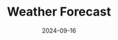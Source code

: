 ---
title: "Weather Forecast"
date: 2024-09-16
# layout: "weather"
# ---

# This page displays weather forecasts and aurora predictions NON HTML VERSION.
type: landing

sections:
  - block: markdown
    design:
      columns: '1'
      css_style: 'text-align: center;'
    content:
      title: Forecasts & Weather
      text: |
        {{< details title="Learn More" >}}
        Collapsed text
        {{< /details >}}
        <p style="font-size: medium;">Due to the volatile nature of weather in Canberra, as well as the prime view Mount Stromlo Observatory has for certain astronomical events, I've collated some forecast tools here to avoid the need to check multiple apps/websites/widgets. These are implemented using free APIs, widgets, or in the case of some NOAA data, hard coded from their available image files. The dusk/dawn times are also hard coded as no simple API seems to exist. These calculations were taken from NOAA's Global Monitoring Labratory <a href="https://gml.noaa.gov/grad/solcalc/calcdetails.html">solar calculation details</a>. I will likely put the Python and/or Javascript code on github soon for anyone interest. Weather warnings are provided by BOM via <a href="https://www.willyweather.com.au">WillyWeather</a>.</p>

        <p style="font-size: medium;"> Some things on this page still need to be done: trying brentq instead of bisection method for root finding (see <a href="https://www.bomberbot.com/mathematics/mastering-root-finding-algorithms-in-javascript-a-comprehensive-guide/">this</a> and <a href="https://gist.github.com/ryanspradlin/18c1010b7dd2d875284933d018c5c908">this</a>, check that the twilight calculator is working (gives different results to <a href="https://www.timeanddate.com/astronomy/australia/canberra">this</a>, and I also need to check if the days are correct -- ie does midnight in CBR cause the next day to tick over for javascript? Maybe just print out the day in the section title), implement some extra info from the AAT pages <a href="https://aat-ops.anu.edu.au/AATdatabase/met.html">here</a> and <a href="https://aat-ops.anu.edu.au/met/">here</a>, add solar images from the following links: https://www.swpc.noaa.gov/products/goes-solar-ultraviolet-imager-suvi#, https://services.swpc.noaa.gov/products/animations/suvi-primary-284.json, https://services.swpc.noaa.gov/images/animations/suvi/primary/304/, https://www.sws.bom.gov.au/, https://www.sws.bom.gov.au/Images/SOLROT/noscript/SOL_IMG_9.jpg?11, and maybe put in solar wind from https://www.swpc.noaa.gov/products/wsa-enlil-solar-wind-prediction. Flightradar widget from AirNav?</p>
        <!-- Aurora update notification -->
        <div id="notification" style="display: none; position: fixed; top: 80px; left: 10px; background-color: rgba(0, 0, 0, 0.7); color: white; padding: 10px; border-radius: 5px; z-index: 1000;">
          New aurora forecast frame!
        </div>

        <!-- Clocks -->
        <div style="width:400px; margin:0 auto; margin-bottom:34px;">
          <div style="float:left;">
            <iframe src="https://free.timeanddate.com/clock/i9jtr4t7/n57/tlau/fs20/fcfff/tc111/bacfff/pa6/tt0/tw1/tm3/td2/th1/ta1/tb4" frameborder="0" width="166" height="60"></iframe>
          </div>
          <div style="float:right;">
            <iframe src="https://free.timeanddate.com/clock/i9jtr4t7/tlau/fs20/fcfff/tc111/bacfff/pa6/tt0/tw1/tm3/td2/th1/ta1/tb4" frameborder="0" width="166" height="60"></iframe>
          </div>
          <div style="clear:both;"></div>
        </div>

        <!-- Twilight times -->
        <div style="width:620px; margin:0 auto; margin-bottom:20px;">
          <p><strong>Twilight Times for Today</strong></p>
    
          <p>Astr. Dawn: <span id="aDaTod"></span></p>
          <p>Naut. Dawn: <span id="nDaTod"></span></p>
          <p>Civil Dawn: <span id="cDaTod"></span></p>
          <p>Sunrise: <span id="sunrTod"></span></p>
          <p>Sunset: <span id="sunsTod"></span></p>
          <p>Civil Dusk: <span id="cDuTod"></span></p>
          <p>Naut. Dusk: <span id="nDuTod"></span></p>
          <p>Astr. Dusk: <span id="aDuTod"></span></p>
        </div>

        <div style="width:620px; margin:0 auto; margin-bottom:20px;"></div>
          <p><strong>Twilight Times for Tomorrow</strong></p>
    
          <p>Astr. Dawn: <span id="aDaTom"></span></p>
          <p>Naut. Dawn: <span id="nDaTom"></span></p>
          <p>Civil Dawn: <span id="cDaTom"></span></p>
          <p>Sunrise: <span id="sunrTom"></span></p>
          <p>Sunset: <span id="sunsTom"></span></p>
          <p>Civil Dusk: <span id="cDuTom"></span></p>
          <p>Naut. Dusk: <span id="nDuTom"></span></p>
          <p>Astr. Dusk: <span id="aDuTom"></span></p>
        </div>

        <!-- WillyWeather forecast -->
        <div style="width:620px; margin:0 auto; margin-bottom:20px;">
          <div style="width: 620px;">
            <iframe style="display: block;" src="https://cdnres.willyweather.com.au/widget/loadView.html?id=75240" width="620" height="520" frameborder="0"  scrolling="no"></iframe><a style="margin: -20px 0 0 0;display: block;position: relative;height: 20px;text-indent: -9999em;z-index: 1" href="https://www.willyweather.com.au/act/canberra/oconnor.html" rel="nofollow">OConnor Weather</a>
          </div>
        </div>

        <!-- Windy Maps -->
        <div class="map-container" style="position: relative; width: 100%; max-width: 620px; margin-bottom: 20px; margin:0 auto; text-align: center;">

          <!-- Full-width Canberra Rain and Thunder-->
          <div style="width:620px; margin:0 auto; margin-bottom:20px;">
            <iframe width="620" height="620" src="https://embed.windy.com/embed.html?type=map&location=coordinates&metricRain=mm&metricTemp=°C&metricWind=km/h&zoom=7&overlay=rain&product=ecmwf&level=surface&lat=-35.604&lon=148.975&message=true" frameborder="0"></iframe>
          </div>
          
          <!-- Half-width Canberra weather radar and rain accumulation-->
          <div style="width:620px; margin:0 auto; margin-bottom:20px;">
            <div style="float:left;">
              <iframe width="300" height="300" src="https://embed.windy.com/embed.html?type=map&location=coordinates&metricRain=mm&metricTemp=°C&metricWind=km/h&zoom=7&overlay=radar&product=radar&level=surface&lat=-35.604&lon=148.975&message=true" frameborder="0"></iframe>
            </div>
            <div style="float:right;">
              <iframe width="300" height="300" src="https://embed.windy.com/embed.html?type=map&location=coordinates&metricRain=mm&metricTemp=°C&metricWind=km/h&zoom=7&overlay=rainAccu&product=ecmwf&level=surface&lat=-35.604&lon=148.975&message=true" frameborder="0"></iframe>
            </div>
            <div style="clear:both;"></div>
          </div>

          <!-- Half-width Canberra Wind and Wind gusts-->
          <div style="width:620px; margin:0 auto; margin-bottom:20px;">
            <div style="float:left;">
              <iframe width="300" height="300" src="https://embed.windy.com/embed.html?type=map&location=coordinates&metricRain=mm&metricTemp=°C&metricWind=km/h&zoom=7&overlay=wind&product=ecmwf&level=surface&lat=-35.604&lon=148.975&message=true" frameborder="0"></iframe>
            </div>
            <div style="float:right;">
              <iframe width="300" height="300" src="https://embed.windy.com/embed.html?type=map&location=coordinates&metricRain=mm&metricTemp=°C&metricWind=km/h&zoom=7&overlay=gust&product=ecmwf&level=surface&lat=-35.604&lon=148.975&message=true" frameborder="0"></iframe>
            </div>
            <div style="clear:both;"></div>
          </div>

          <!-- Full-width Aus satellite-->
          <div style="width:620px; margin:0 auto; margin-bottom:20px;">
            <iframe width="620" height="620" src="https://embed.windy.com/embed.html?type=map&location=coordinates&metricRain=mm&metricTemp=°C&metricWind=km/h&zoom=4&overlay=satellite&product=satellite&level=surface&lat=-27.917&lon=133.857&message=true" frameborder="0"></iframe>
          </div>

          <!-- Half-width Aus temperature and rain and thunder -->
          <div style="width:620px; margin:0 auto; margin-bottom:20px;">
            <div style="float:left;">
              <iframe width="300" height="300" src="https://embed.windy.com/embed.html?type=map&location=coordinates&metricRain=mm&metricTemp=°C&metricWind=km/h&zoom=3&overlay=temp&product=ecmwf&level=surface&lat=-28.768&lon=133.945&message=true" frameborder="0"></iframe>
            </div>
            <div style="float:right;">
              <iframe width="300" height="300" src="https://embed.windy.com/embed.html?type=map&location=coordinates&metricRain=mm&metricTemp=°C&metricWind=km/h&zoom=3&overlay=rain&product=ecmwf&level=surface&lat=-28.768&lon=133.945&message=true" frameborder="0"></iframe>
            </div>
            <div style="clear:both;"></div>
          </div>

          <div class="interaction-blocker" id="blocker" style="position: absolute; top: 0; left: 0; width: 100%; height: 100%; background: rgba(0, 0, 0, 0.1); z-index: 10;"></div>
        </div>

        <label style="position: relative; display: inline-block; width: 34px; height: 20px; margin-bottom: 20px;">
          <input type="checkbox" id="toggleInteraction" style="opacity: 0; width: 0; height: 0;"/>
          <span style="
            position: absolute;
            cursor: pointer;
            top: 0;
            left: 0;
            right: 0;
            bottom: 0;
            background-color: #ccc;
            transition: .4s;
            border-radius: 20px;
          "></span>
          <span style="
            position: absolute;
            background-color: white;
            border-radius: 50%;
            height: 16px;
            width: 16px;
            left: 2px;
            bottom: 2px;
            transition: .4s;
            transform: translateX(0);
          "></span>
        </label>

        

        <p><strong>Space Weather</strong></p>

        <!-- Aurora Alert Data -->
        <div id="aurora-alert-info" style="background-color: rgb(188, 0, 0); color: white; border: 1px solid white; padding: 2px; margin: 0px auto; width: 100%; font-size: small; line-height: 1.2em;">
          <p>Loading Aurora Alert data...</p>
        </div>

        <!-- Aurora Watch Data -->
        <div id="aurora-watch-info" style="background-color: black; color: white; border: 1px solid white; padding: 2px; margin: 0px auto; width: 100%; font-size: small; line-height: 1.2em; margin-bottom:20px;">
          <p>Loading Aurora Watch data...</p>
        </div>

        <!-- NOAA SH Aurora Forecast -->
        <div class="animation" id="auroraAnimation" style="width:620px; margin:0 auto; text-align: center; margin-bottom:20px;">
          <canvas id="auroraCanvas" title="Click to view full screen" height="620" width="620" style="max-width: 620px;"></canvas>
          <div class="animationToolbar" style="max-width: 620px; display: flex; align-items: center; margin-top: 10px; justify-content: center;">
            <!-- Play/Pause Button -->
            <button id="startButton" class="animationButton startButton" style="border: 1px solid white; background-color: black; color: white; width: 80px; height: 40px; margin-right: 10px; cursor: pointer; transition: background-color 0.3s, color 0.3s, transform 0.2s;" title="Play or Pause">Play</button>
            <!-- Progress Bar -->
            <div id="progressContainer" style="position: relative; width: 100%; max-width: 500px; flex-grow: 1; margin-left: 10px;">
              <input type="range" id="progressBar" value="0" max="100" style="width: 100%; -webkit-appearance: none; background: #ddd; height: 6px; border-radius: 3px;">
            </div>
          </div>
        </div>


        <p><strong>AAT Cams</strong></p>

        <!-- AAT SkyCam -->
        <div class="image-container" style="position: relative; width:620px; margin:0 auto; margin-bottom:20px;">
          <img id="AATSkyCam" src="https://aat-ops.anu.edu.au/skycam/telescope/telescope.png" alt="AAT Skycam Image" style="width: 100%; height: auto;">
          <button class="refresh-button" onclick="refreshImage('AATSkyCam')" style="position: absolute;bottom: 5px; right: 5px; background-color: rgba(0, 0, 0, 0.5); color: white;border: none; padding: 2px; border-radius: 5px; cursor: pointer; z-index: 10; font-size: small;">Refresh</button>
        </div>

        <!-- AAT Pano -->
        <!-- Doesn't work anymore. Fingers crossed for a replacement sky cam soon.
        <div class="image-container" style="position: relative; width:620px; margin:0 auto; margin-bottom:20px;">
          <img id="AATPano" src="https://aat-ops.anu.edu.au/skycam/telescope/horizon.jpg" alt="AAT Pano Image" style="width: 100%; height: auto;">
          <button class="refresh-button" onclick="refreshImage('AATPano')" style="position: absolute;bottom: 5px; right: 5px; background-color: rgba(0, 0, 0, 0.5); color: white;border: none; padding: 2px; border-radius: 5px; cursor: pointer; z-index: 10; font-size: small;">Refresh</button>
        </div>
        -->

        <p><strong>MSO Cams</strong></p>

        <!-- MSO SkyCam -->
        <div class="image-container" style="position: relative; width:620px; margin:0 auto; margin-bottom:20px;">
          <img id="MSOSkyCam" src="https://www.mso.anu.edu.au/msoallsky/msoskycam.jpg" alt="MSO Skycam Image" style="width: 100%; height: auto;">
          <button class="refresh-button" onclick="refreshImage('MSOSkyCam')" style="position: absolute;bottom: 5px; right: 5px; background-color: rgba(0, 0, 0, 0.5); color: white;border: none; padding: 2px; border-radius: 5px; cursor: pointer; z-index: 10; font-size: small;">Refresh</button>
        </div>

        <!-- MSO Pano -->
        <div class="image-container" style="position: relative; width:620px; margin:0 auto; margin-bottom:20px;">
          <img id="MSOPano" src="https://www.mso.anu.edu.au/msoallsky/panorama.jpg" alt="MSO Pano Image" style="width: 100%; height: auto;">
          <button class="refresh-button" onclick="refreshImage('MSOPano')" style="position: absolute;bottom: 5px; right: 5px; background-color: rgba(0, 0, 0, 0.5); color: white;border: none; padding: 2px; border-radius: 5px; cursor: pointer; z-index: 10; font-size: small;">Refresh</button>
        </div>

        <!-- MSO Western Horizon Cam -->
        <div class="image-container" style="position: relative; width:620px; margin:0 auto; margin-bottom:20px;">
          <img id="MSOHorizon" src="https://www.mso.anu.edu.au/~brad/brightsky/reynolds/latest.jpg" alt="MSO Western Horizon Image" style="width: 100%; height: auto;">
          <button class="refresh-button" onclick="refreshImage('MSOHorizon')" style="position: absolute;bottom: 5px; right: 5px; background-color: rgba(0, 0, 0, 0.5); color: white;border: none; padding: 2px; border-radius: 5px; cursor: pointer; z-index: 10; font-size: small;">Refresh</button>
        </div>

        <!-- weather warnings -->
        <script src="https://cdnres.willyweather.com.au/widget/warning/loadView.html?id=75237" type="application/javascript"></script>

        <!-- SCRIPTS -->

        <!-- NASA API script -->
        <script>
          async function fetchNASAData() {
            const apiKey = '7fraiXp4qSUvpkgGhfImAxLjmZ6YqAm8pFwe0PiI';
            const startDate = '2024-09-16'; // Adjust this to the current or desired date
            const endDate = '2024-09-23'; // Adjust as needed
            const url = `https://api.nasa.gov/neo/rest/v1/feed?start_date=${startDate}&end_date=${endDate}&api_key=${apiKey}`;

            try {
              const response = await fetch(url);
              const data = await response.json();

              // Display NASA data
              const element = document.getElementById('nasa-neo-info');
              element.innerHTML = `<p>Near-Earth Objects from ${startDate} to ${endDate}:</p>`;

              data.near_earth_objects[startDate].forEach(neo => {
                element.innerHTML += `<p>Object: ${neo.name} - Diameter: ${neo.estimated_diameter.kilometers.estimated_diameter_max} km</p>`;
              });
              
            } catch (error) {
              console.error('Error fetching data:', error);
            }
          }

        </script>

        <!-- POST request to get aurora alert -->
        <script>
          async function fetchAuroraAlert() {
            const url = 'https://sws-data.sws.bom.gov.au/api/v1/get-aurora-alert';
            const apiKey = 'e7aac3e9-ed4d-4b9a-87e8-204d6a5ab680';
            
            try {
              const response = await fetch(url, {
                method: 'POST',
                headers: {
                  'Content-Type': 'application/json',
                },
                body: JSON.stringify({ api_key: apiKey })
              });
              
              const data = await response.json();
              const alertContainer = document.getElementById('aurora-alert-info');

              if (data.data.length > 0) {
                const alert = data.data[0];
                alertContainer.innerHTML = `
                  <p><strong>Aurora Alert:</strong> issued at ${alert.start_time}</p>
                  <p>K index of ${alert.k_aus}, ${alert.lat_band} latitude band. ${alert.description}</p>
                `;
              } else {
                alertContainer.innerHTML = `<p>No active aurora alerts at this time.</p>`;
              }
            } catch (error) {
              console.error('Error fetching Aurora Alert data:', error);
              document.getElementById('aurora-alert-info').innerHTML = `<p>Error loading aurora alert data.</p>`;
            }
          }

        </script>

        <!-- POST request to get aurora watch -->
        <script>
          async function fetchAuroraWatch() {
            const url = 'https://sws-data.sws.bom.gov.au/api/v1/get-aurora-watch';
            const apiKey = 'e7aac3e9-ed4d-4b9a-87e8-204d6a5ab680';
            
            try {
              const response = await fetch(url, {
                method: 'POST',
                headers: {
                  'Content-Type': 'application/json',
                },
                body: JSON.stringify({ api_key: apiKey })
              });
              
              const data = await response.json();
              const watchContainer = document.getElementById('aurora-watch-info');

              if (data.data.length > 0) {
                const watch = data.data[0];
                watchContainer.innerHTML = `
                  <p><strong>Aurora Watch ${watch.start_date} -- ${watch.end_date}</strong></p>
                  <p>Issued at ${watch.issue_time}</p>
                  <p>K index of ${watch.k_aus}, ${watch.lat_band} latitude band.</p>
                  <p>Dominant cause of ${watch.cause}. ${watch.comments}</p>
                `;
              } else {
                watchContainer.innerHTML = `<p>No active aurora watch at this time.</p>`;
              }
            } catch (error) {
              console.error('Error fetching Aurora Watch data:', error);
              document.getElementById('aurora-watch-info').innerHTML = `<p>Error loading aurora watch data.</p>`;
            }
          }

        </script>

        <!-- NOAA aurora forecast (southern hemisphere) animation -->
        <script>
          const canvas = document.getElementById('auroraCanvas');
          const ctx = canvas.getContext('2d');
          let images = [];
          let imageTimes = [];
          let currentFrame = 0;
          let isPlaying = false;
          let animationInterval;
          const baseURL = 'https://services.swpc.noaa.gov'; // Base URL for images

          // Function to fetch and process the animation data
          async function fetchAnimationData() {
            try {
              const response = await fetch('https://services.swpc.noaa.gov/products/animations/ovation_south_24h.json');
              const data = await response.json();
              
              // Map the images and time tags from the JSON
              images = data.map(item => {
                const img = new Image();
                img.src = baseURL + item.url; // Construct the full URL
                imageTimes.push(new Date(item.time_tag)); // Store time tags for comparison
                return img;
              });

              // Ensure all images are loaded before starting the animation
              let loadedImages = 0;
              images.forEach(img => {
                img.onload = () => {
                  loadedImages++;
                  if (loadedImages === images.length) {
                    console.log('All images loaded');
                    displayFirstImage(); // Display the first image on page load
                  }
                };
                img.onerror = () => {
                  console.error('Error loading image:', img.src);
                };
              });
            } catch (error) {
              console.error('Error fetching animation data:', error);
            }
          }

          // Display the first image
          function displayFirstImage() {
            if (images.length > 0) {
              ctx.drawImage(images[0], 0, 0, canvas.width, canvas.height);
            }
          }

          // Draw each frame
          function drawFrame() {
            if (images.length > 0) {
              ctx.clearRect(0, 0, canvas.width, canvas.height);
              ctx.drawImage(images[currentFrame], 0, 0, canvas.width, canvas.height);
              document.getElementById('progressBar').value = (currentFrame / (images.length - 1)) * 100;
              currentFrame = (currentFrame + 1) % images.length;
            }
          }

          // Start the animation
          function startAnimation() {
            if (!isPlaying) {
              isPlaying = true;
              animationInterval = setInterval(drawFrame, 100); // Adjust speed as necessary
              document.getElementById('startButton').innerText = 'Pause';
            }
          }

          // Stop the animation
          function stopAnimation() {
            isPlaying = false;
            clearInterval(animationInterval);
            document.getElementById('startButton').innerText = 'Play';
          }

          // Toggle Play/Pause
          document.getElementById('startButton').addEventListener('click', function() {
            if (isPlaying) {
              stopAnimation();
            } else {
              startAnimation();
            }
          });

          // Update frame based on progress bar
          document.getElementById('progressBar').addEventListener('input', function(event) {
            if (images.length > 0) {
              currentFrame = Math.round((event.target.value / 100) * (images.length - 1));
              ctx.clearRect(0, 0, canvas.width, canvas.height);
              ctx.drawImage(images[currentFrame], 0, 0, canvas.width, canvas.height);
            }
          });

          // Check if new aurora forecast frames are available by comparing timestamps
          async function checkForNewFrames() {
            const response = await fetch('https://services.swpc.noaa.gov/products/animations/ovation_south_24h.json');
            const data = await response.json();
            const latestFrameTime = new Date(data[data.length - 1].time_tag);

            // If the latest frame is newer than the last loaded frame, reload the animation and show notification
            if (latestFrameTime > imageTimes[imageTimes.length - 1]) {
              console.log('New frames available. Reloading animation...');
              await fetchAnimationData(); // Fetch new images and update the animation
              showNotification(); // Show notification
            } else {
              console.log('No new frames available.');
            }
          }

          // Check for new frames every 5 minutes
          setInterval(checkForNewFrames, 5 * 60 * 1000); // 15 minutes interval

          // Show notification for new frames
          function showNotification() {
            const notification = document.getElementById('notification');
            notification.style.display = 'block'; // Show the notification
            setTimeout(() => {
              notification.style.display = 'none'; // Hide after 5 seconds
            }, 10000); // Notification duration in milliseconds (5 seconds)
          }

          // Initial load of the animation
          fetchAnimationData();
        </script>

        <script>
        // Initial state: interaction is blocked
        let interactionEnabled = false;

        document.getElementById('toggleInteraction').addEventListener('change', function() {
            const blocker = document.getElementById('blocker');
            const slider = this.nextElementSibling;
            const knob = slider.nextElementSibling;

            if (this.checked) {
                // Enable interaction (hide the blocker)
                blocker.style.display = 'none';
                this.nextElementSibling.style.backgroundColor = '#BC0000'; // Change background color when enabled
                knob.style.transform = 'translateX(14px)'; // Move knob to the right
                this.nextElementSibling.style.transition = 'background-color 0.4s';
                knob.style.transition = 'transform 0.4s';
                this.nextElementSibling.style.borderRadius = '20px';
            } else {
                // Disable interaction (show the blocker)
                blocker.style.display = 'block';
                this.nextElementSibling.style.backgroundColor = '#ccc'; // Change background color when disabled
                knob.style.transform = 'translateX(0)'; // Move knob to the left
                this.nextElementSibling.style.transition = 'background-color 0.4s';
                knob.style.transition = 'transform 0.4s';
                this.nextElementSibling.style.borderRadius = '20px';
            }
            
            // Toggle state
            interactionEnabled = !interactionEnabled;
        });
        </script>

        <!-- Twilight calculator -->
        <script>
          class TwilightCalculator {
            constructor(lat = -25.2802, long = 149.131, timeZone = 10) {
              this.lat = lat;
              this.long = long;
              this.timeZone = timeZone;
            }

            solarElevation(minPastMidnight, date, offset = 0) {
              const julianDay = Math.floor(date.getTime() / 86400000) + 2440587.5;
              const julianDate = julianDay - this.timeZone / 24 + minPastMidnight / 1440;
              const julianCentury = (julianDate - 2451545) / 36525;

              const GMLS = (280.46646 + julianCentury * (36000.76983 + julianCentury * 0.0003032)) % 360;
              const GMAS = 357.52911 + julianCentury * (35999.05029 - 0.0001537 * julianCentury);
              const eccentEarthOrbit = 0.016708634 - julianCentury * (0.000042037 + 0.0000001267 * julianCentury);

              const sunEqOfCtr = Math.sin(this.degToRad(GMAS)) * (1.914602 - julianCentury * (0.004817 + 0.000014 * julianCentury)) +
                Math.sin(this.degToRad(2 * GMAS)) * (0.019993 - 0.000101 * julianCentury) +
                Math.sin(this.degToRad(3 * GMAS)) * 0.000289;

              const sunTrueLong = GMLS + sunEqOfCtr;
              const sunAppLong = sunTrueLong - 0.00569 - 0.00478 * Math.sin(this.degToRad(125.04 - 1934.136 * julianCentury));

              const meanObliqEcliptic = 23 + (26 + (21.448 - julianCentury * (46.815 + julianCentury * (0.00059 - julianCentury * 0.001813))) / 60) / 60;
              const obliqCorr = meanObliqEcliptic + 0.00256 * Math.cos(this.degToRad(125.04 - 1934.136 * julianCentury));

              const sunDec = this.radToDeg(Math.asin(Math.sin(this.degToRad(obliqCorr)) * Math.sin(this.degToRad(sunAppLong))));

              const varY = Math.tan(this.degToRad(obliqCorr / 2)) ** 2;
              const eqOfTime = 4 * this.radToDeg(varY * Math.sin(2 * this.degToRad(GMLS)) - 
                2 * eccentEarthOrbit * Math.sin(this.degToRad(GMAS)) + 
                4 * eccentEarthOrbit * varY * Math.sin(this.degToRad(GMAS)) * Math.cos(2 * this.degToRad(GMLS)) - 
                0.5 * varY ** 2 * Math.sin(4 * this.degToRad(GMLS)) - 
                1.25 * eccentEarthOrbit ** 2 * Math.sin(2 * this.degToRad(GMAS)));

              let TST = (minPastMidnight + eqOfTime + 4 * this.long - 60 * this.timeZone) % 1440;
              let hourAngle = (TST / 4 < 0) ? TST / 4 + 180 : TST / 4 - 180;

              const solarZenithAngle = this.radToDeg(Math.acos(Math.sin(this.degToRad(this.lat)) * Math.sin(this.degToRad(sunDec)) + 
                Math.cos(this.degToRad(this.lat)) * Math.cos(this.degToRad(sunDec)) * Math.cos(this.degToRad(hourAngle))));

              let solarElevationAngle = 90 - solarZenithAngle;

              // Atmospheric correction
              let atmCorr = 0;
              if (solarElevationAngle <= -0.575) {
                atmCorr = (-20.772 / Math.tan(this.degToRad(solarZenithAngle))) / 3600;
              } else if (solarElevationAngle <= 5) {
                atmCorr = (1735 + solarElevationAngle * (-518.2 + solarElevationAngle * (103.4 + solarElevationAngle * (-12.79 + solarElevationAngle * 0.711)))) / 3600;
              } else if (solarElevationAngle <= 85) {
                atmCorr = (58.1 / Math.tan(this.degToRad(solarElevationAngle)) - 0.07 / Math.tan(this.degToRad(solarElevationAngle)) ** 3 + 0.000086 / Math.tan(this.degToRad(solarElevationAngle)) ** 5) / 3600;
              }
                
              return solarElevationAngle + atmCorr + offset;
            }

            degToRad(deg) {
                return deg * Math.PI / 180;
            }

            radToDeg(rad) {
                return rad * 180 / Math.PI;
            }

            minToTime(mins) {
                const hour = Math.floor(mins / 60);
                const minute = Math.floor(mins % 60);
                const second = Math.floor(((mins % 60) * 60) % 60);
                return { hour, minute, second };
            }

            brentq(func, a, b, args) {
                // Implement a root-finding algorithm here. In practice, Brent's method needs to be ported
                // or use an existing JavaScript library for numerical solving.
                // For simplicity, this part will need to be handled carefully or with a library.
            }

            bisection(func, a, b, tol = 1e-6, maxIter = 100, ...args) {
              // Check if the initial interval is valid
              if (func(a, ...args) * func(b, ...args) > 0) {
                throw new Error("Invalid initial interval");
              }

              for (let i = 0; i < maxIter; i++) {
                // Compute the midpoint
                const c = (a + b) / 2;
                
                // Check if the function at the midpoint is close enough to 0 (root found)
                if (Math.abs(func(c, ...args)) < tol) {
                  return c;
                }
                
                // Update the interval
                if (func(a, ...args) * func(c, ...args) < 0) {
                  b = c;  // Root is between a and c
                } else {
                  a = c;  // Root is between c and b
                }
              }

              throw new Error("Exceeded maximum iterations");
            }


            getTwilights(date) {
                // Dummy implementation for the twilight times using brentq placeholder
                const astrDawn = this.bisection(this.solarElevation.bind(this), 0.0, 720.0, 1e-6, 100, date, 18);
                const nautDawn = this.bisection(this.solarElevation.bind(this), 0.0, 720.0, 1e-6, 100, date, 12);
                const civDawn = this.bisection(this.solarElevation.bind(this), 0.0, 720.0, 1e-6, 100, date, 6);
                const sunrise = this.bisection(this.solarElevation.bind(this), 0.0, 720.0, 1e-6, 100, date, 0);

                const sunset = this.bisection(this.solarElevation.bind(this), 720.0, 1440.0, 1e-6, 100, date, 0);
                const civDusk = this.bisection(this.solarElevation.bind(this), 720.0, 1440.0, 1e-6, 100, date, 6);
                const nautDusk = this.bisection(this.solarElevation.bind(this), 720.0, 1440.0, 1e-6, 100, date, 12);
                const astrDusk = this.bisection(this.solarElevation.bind(this), 720.0, 1440.0, 1e-6, 100, date, 18);

                /*
                const astrDawn = this.brentq(this.solarElevation.bind(this), 0.0, 720.0, [date, 18]);
                const nautDawn = this.brentq(this.solarElevation.bind(this), 0.0, 720.0, [date, 12]);
                const civDawn = this.brentq(this.solarElevation.bind(this), 0.0, 720.0, [date, 6]);
                const sunrise = this.brentq(this.solarElevation.bind(this), 0.0, 720.0, [date]);

                const sunset = this.brentq(this.solarElevation.bind(this), 720.0, 1440.0, [date]);
                const civDusk = this.brentq(this.solarElevation.bind(this), 720.0, 1440.0, [date, 6]);
                const nautDusk = this.brentq(this.solarElevation.bind(this), 720.0, 1440.0, [date, 12]);
                const astrDusk = this.brentq(this.solarElevation.bind(this), 720.0, 1440.0, [date, 18]);
                */

                return [this.minToTime(astrDawn), this.minToTime(nautDawn), this.minToTime(civDawn), this.minToTime(sunrise), this.minToTime(sunset), this.minToTime(civDusk), this.minToTime(nautDusk), this.minToTime(astrDusk)];
            }
        }

        document.addEventListener('DOMContentLoaded', function() {
          // Create an instance of TwilightCalculator
          const calculator = new TwilightCalculator();

          // Get the current date
          const today = new Date();
          const tomorrow = new Date(today);  // Create a copy of today's date
          tomorrow.setDate(today.getDate() + 1);  // Add 1 day to the date

          // Call the getTwilights function
          const twilightTimes = calculator.getTwilights(today);
          const tomorrowTimes = calculator.getTwilights(tomorrow)

          // Extract each time from the result and format it
          // const formatTime = (time) => `${time.hour.toString().padStart(2, '0')}:${time.minute.toString().padStart(2, '0')}:${time.second.toString().padStart(2, '0')}`;

          const isDaylightSaving = (date) => {
            const jan = new Date(date.getFullYear(), 0, 1).getTimezoneOffset();
            const jul = new Date(date.getFullYear(), 6, 1).getTimezoneOffset();
            return date.getTimezoneOffset() < Math.max(jan, jul);
          };

          const formatTime = (time, date) => {
            let hours = time.hour;

            // Check if daylight saving time is active on the given date
            if (isDaylightSaving(date)) {
              hours += 1; // Adjust for daylight savings
            }

            return `${hours.toString().padStart(2, '0')}:${time.minute.toString().padStart(2, '0')}:${time.second.toString().padStart(2, '0')}`;
          };

          // Get the twilight times and inject them into HTML
          document.getElementById('aDaTod').innerText = formatTime(twilightTimes[0], today);
          document.getElementById('nDaTod').innerText = formatTime(twilightTimes[1], today);
          document.getElementById('cDaTod').innerText = formatTime(twilightTimes[2], today);
          document.getElementById('sunrTod').innerText = formatTime(twilightTimes[3], today);
          document.getElementById('sunsTod').innerText = formatTime(twilightTimes[4], today);
          document.getElementById('cDuTod').innerText = formatTime(twilightTimes[5], today);
          document.getElementById('nDuTod').innerText = formatTime(twilightTimes[6], today);
          document.getElementById('aDuTod').innerText = formatTime(twilightTimes[7], today);

          document.getElementById('aDaTom').innerText = formatTime(tomorrowTimes[0], tomorrow);
          document.getElementById('nDaTom').innerText = formatTime(tomorrowTimes[1], tomorrow);
          document.getElementById('cDaTom').innerText = formatTime(tomorrowTimes[2], tomorrow);
          document.getElementById('sunrTom').innerText = formatTime(tomorrowTimes[3], tomorrow);
          document.getElementById('sunsTom').innerText = formatTime(tomorrowTimes[4], tomorrow);
          document.getElementById('cDuTom').innerText = formatTime(tomorrowTimes[5], tomorrow);
          document.getElementById('nDuTom').innerText = formatTime(tomorrowTimes[6], tomorrow);
          document.getElementById('aDuTom').innerText = formatTime(tomorrowTimes[7], tomorrow);

          });
        </script>

        <!-- Image refresh script -->
        <script>
          function refreshImage(imageId) {
              const img = document.getElementById(imageId);
              img.src = img.src.split('?')[0] + `?timestamp=${new Date().getTime()}`;
          }
        </script>

        <script>
        window.onload = function() {
          fetchAuroraAlert();
          fetchAuroraWatch();
          fetchNASAData();
        }
        </script>
---